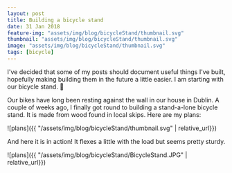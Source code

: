 ```yaml
---
layout: post
title: Building a bicycle stand
date: 31 Jan 2018
feature-img: "assets/img/blog/bicycleStand/thumbnail.svg"
thumbnail: "assets/img/blog/bicycleStand/thumbnail.svg"
image: "assets/img/blog/bicycleStand/thumbnail.svg" 
tags: [bicycle]
---
```


I've decided that some of my posts should document useful things I've built, hopefully making building them in the future a little easier. I am starting with our bicycle stand. 🚴

Our bikes have long been resting against the wall in our house in Dublin. A couple of weeks ago, I finally got round to building a stand-a-lone bicycle stand. It is made from wood found in local skips. Here are my plans:

![plans]({{ "/assets/img/blog/bicycleStand/thumbnail.svg" | relative_url}})

And here it is in action! It flexes a little with the load but seems pretty sturdy.

![plans]({{ "/assets/img/blog/bicycleStand/BicycleStand.JPG" | relative_url}})
